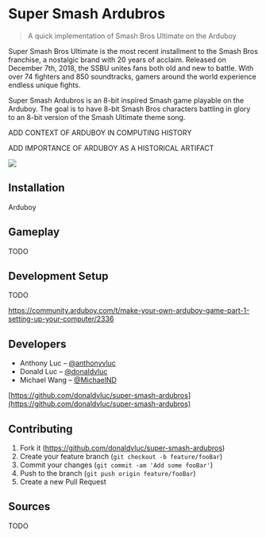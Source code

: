 # Super Smash Ardubros
> A quick implementation of Smash Bros Ultimate on the Arduboy

Super Smash Bros Ultimate is the most recent installment to the Smash Bros franchise, a nostalgic brand with 20 years of acclaim. Released on December 7th, 2018, the SSBU unites fans both old and new to battle. With over 74 fighters and 850 soundtracks, gamers around the world experience endless unique fights.

Super Smash Ardubros is an 8-bit inspired Smash game playable on the Arduboy. The goal is to have 8-bit Smash Bros characters battling in glory to an 8-bit version of the Smash Ultimate theme song.

ADD CONTEXT OF ARDUBOY IN COMPUTING HISTORY
 
ADD IMPORTANCE OF ARDUBOY AS A HISTORICAL ARTIFACT

![](header.png)

## Installation

Arduboy

## Gameplay

TODO

## Development Setup

TODO

https://community.arduboy.com/t/make-your-own-arduboy-game-part-1-setting-up-your-computer/2336

## Developers

* Anthony Luc – [@anthonyvluc](https://github.com/anthonyvluc)
* Donald Luc – [@donaldvluc](https://github.com/donaldvluc)
* Michael Wang – [@MichaelND](https://github.com/MichaelND)

[https://github.com/donaldvluc/super-smash-ardubros](https://github.com/donaldvluc/super-smash-ardubros)

## Contributing

1. Fork it (<https://github.com/donaldvluc/super-smash-ardubros>)
2. Create your feature branch (`git checkout -b feature/fooBar`)
3. Commit your changes (`git commit -am 'Add some fooBar'`)
4. Push to the branch (`git push origin feature/fooBar`)
5. Create a new Pull Request

## Sources

TODO
